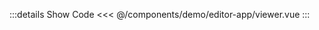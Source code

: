<script setup>
import Viewer from "./components/demo/editor-app/viewer.vue"
</script>

<DemoContainer>
  <Viewer />
</DemoContainer>


:::details Show Code
<<< @/components/demo/editor-app/viewer.vue
:::


